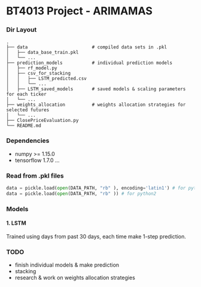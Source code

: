 BT4013 Project - ARIMAMAS
==========================

### Dir Layout
    .
    ├── data                        # compiled data sets in .pkl
    │   ├── data_base_train.pkl        
    │   └── ...                 
    ├── prediction_models           # individual prediction models                   
    │   ├── rf_model.py
    │   ├── csv_for_stacking
    │   │   ├── LSTM_predicted.csv
    │   │   └── ...  
    │   ├── LSTM_saved_models       # saved models & scaling parameters for each ticker 
    │   └── ...      
    ├── weights_allocation          # weights allocation strategies for selected futures  
    │   └── ...    
    ├── ClosePriceEvaluation.py  
    └── README.md

### Dependencies
- numpy >= 1.15.0
- tensorflow 1.7.0
...

### Read from .pkl files 
``` python
data = pickle.load(open(DATA_PATH, "rb" ), encoding='latin1') # for python3 
data = pickle.load(open(DATA_PATH, "rb" )) # for python2 
```

### Models
#### 1. LSTM 
Trained using days from past 30 days, each time make 1-step prediction.

### TODO 
- finish individual models & make prediction
- stacking 
- research & work on weights allocation strategies 
